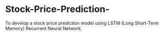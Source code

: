 # Stock-Price-Prediction-
To develop a stock price prediction model using LSTM (Long Short-Term Memory) Recurrent Neural Network.
